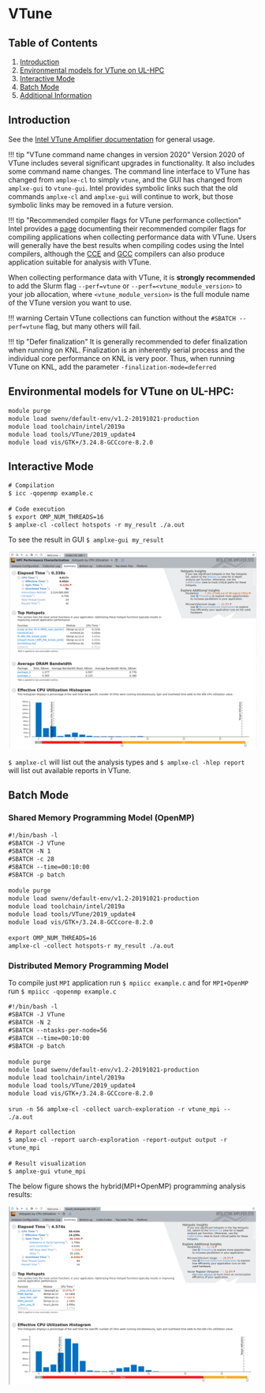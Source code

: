 # VTune

## Table of Contents
1. [Introduction](#introduction)
2. [Environmental models for VTune on UL-HPC](#environmental-models-for-vtune-on-ul-hpc)
3. [Interactive Mode](#interactive-mode)
4. [Batch Mode](#batch-mode)
5. [Additional Information](#additional-information)

## Introduction

See the [Intel VTune Amplifier documentation](https://software.intel.com/en-us/vtune-help) for general usage.

!!! tip "VTune command name changes in version 2020"
	Version 2020 of VTune includes several significant upgrades in 
	functionality. It also includes some command name changes. The 
	command line interface to VTune has changed from `amplxe-cl` to 
	simply `vtune`, and the GUI has changed from `amplxe-gui` to 
	`vtune-gui`. Intel provides symbolic links such that the old 
	commands `amplxe-cl` and `amplxe-gui` will continue to work, 
	but those symbolic links may be removed in a future version.

<!--
VTune is available on all NERSC production systems by loading the
VTune module.

```shell
module load vtune
```
-->


!!! tip "Recommended compiler flags for VTune performance collection"
    Intel provides a
    [page](https://software.intel.com/en-us/vtune-help-compiler-switches-for-performance-analysis-on-linux-targets)
    documenting their recommended compiler flags for compiling applications
    when collecting performance data with VTune. Users will generally have the
    best results when compiling codes using the Intel compilers, although the
    [CCE](../../compilers/native#cray) and [GCC](../../compilers/native/#gnu)
    compilers can also produce application suitable for analysis with VTune.

When collecting performance data with VTune, it is **strongly
recommended** to add the Slurm flag `--perf=vtune` or
`--perf=<vtune_module_version>` to your job allocation, where
`<vtune_module_version>` is the full module name of the VTune version
you want to use.

!!! warning 
	Certain VTune collections can function without the 
	`#SBATCH --perf=vtune` flag, but many others will fail.

!!! tip "Defer finalization" 
	It is generally recommended to defer finalization when running 
	on KNL. Finalization is an inherently serial process and the 
	individual core performance on KNL is very poor. Thus, when 
	running VTune on KNL, add the parameter	`-finalization-mode=deferred`

## Environmental models for VTune on UL-HPC:
```
module purge 
module load swenv/default-env/v1.2-20191021-production
module load toolchain/intel/2019a
module load tools/VTune/2019_update4
module load vis/GTK+/3.24.8-GCCcore-8.2.0
```




## Interactive Mode

```
# Compilation
$ icc -qopenmp example.c

# Code execution
$ export OMP_NUM_THREADS=16
$ amplxe-cl -collect hotspots -r my_result ./a.out
```
To see the result in GUI `$ amplxe-gui my_result`

![VTune OpenMP result](images/OpenMP-VTune.png)

`$ amplxe-cl` will list out the analysis types and `$ amplxe-cl -hlep report` will list out available reports in VTune.

## Batch Mode

### Shared Memory Programming Model (OpenMP)
```shell
#!/bin/bash -l
#SBATCH -J VTune
#SBATCH -N 1
#SBATCH -c 28
#SBATCH --time=00:10:00
#SBATCH -p batch

module purge 
module load swenv/default-env/v1.2-20191021-production
module load toolchain/intel/2019a
module load tools/VTune/2019_update4
module load vis/GTK+/3.24.8-GCCcore-8.2.0

export OMP_NUM_THREADS=16
amplxe-cl -collect hotspots-r my_result ./a.out
```

### Distributed Memory Programming Model

To compile just `MPI` application run `$ mpiicc example.c`
and for `MPI+OpenMP` run `$ mpiicc -qopenmp example.c`

```shell
#!/bin/bash -l
#SBATCH -J VTune
#SBATCH -N 2
#SBATCH --ntasks-per-node=56
#SBATCH --time=00:10:00
#SBATCH -p batch

module purge 
module load swenv/default-env/v1.2-20191021-production
module load toolchain/intel/2019a
module load tools/VTune/2019_update4
module load vis/GTK+/3.24.8-GCCcore-8.2.0

srun -n 56 amplxe-cl -collect uarch-exploration -r vtune_mpi -- ./a.out
```

```
# Report collection
$ amplxe-cl -report uarch-exploration -report-output output -r vtune_mpi

# Result visualization 
$ amplxe-gui vtune_mpi
```
The below figure shows the hybrid(MPI+OpenMP) programming analysis results:

![VTune MPI result](images/MPI-VTune.png)






















<!--
```slurm
#!/bin/bash
#SBATCH --qos=debug
#SBATCH --nodes=1
#SBATCH --time=00:30:00
#SBATCH --perf=vtune
# ... additional sbatch parameters ...

module load vtune

vtune -finalization-mode=deferred -collect ... -r <result-dir> -- <command-to-profile>

# in some cases, it one might want to copy over the libraries need to finalize
vtune -archive -r <result-dir>
```

and then finalize on a login node:

```shell
vtune -finalize -result-dir <PATH>
```

## Using VTune with Shifter

VTune can be attached to a Shifter container by executing the process
in the background and then attaching VTune to the process via the PID
(process identifier).

!!! fail "Cannot directly run collection on containers"
	The following will not work:

	```shell
	vtune -collect ... -- shifter <command-to-execute-in-container>
	```

The recommended method is as follows:

```slurm
#!/bin/bash
#SBATCH --qos=debug
#SBATCH --nodes=1
#SBATCH --time=00:30:00
#SBATCH --perf=vtune
#SBATCH --image=<username/some-image>
# ... additional sbatch parameters ...

module load vtune

PID_FILE=$(mktemp pid.XXXXXXX)

# the first "&" causes the command to execute in the background
# "echo $!" prints the PID
# "&> ${PID_FILE}" writes the PID to the temporary file
shifter <command-to-execute-in-container> & echo $! &> ${PID_FILE}

# read the PID from the file
TARGET_PID=$(cat ${PID_FILE})

# attach VTune to the process
vtune -collect <collection-mode> --target-pid=${TARGET_PID} ...
```

!!! warning "VTune finalization with Shifter"
        In the [Using VTune](#using-vtune) section, it was recommended to not finalize
        on KNL. However, when using containers, deferring finalization creates a
        problem because the binaries needed for finalization exist only within the
        container. Due to this fact, it is recommended to not defer finalization when
        using containers.

## VTune + Shifter Example

```slurm
#!/bin/bash
#SBATCH --qos=regular
#SBATCH --constraint=knl
#SBATCH --nodes=1
#SBATCH --time=03:00:00
#SBATCH --job-name=tomopy_gridrec
#SBATCH --output=out_tomopy_%j.log
#SBATCH --image=jrmadsen/tomopy-reference:gcc
#SBATCH --perf=vtune

set -o errexit

# ensure VTune module is loaded
module load vtune

# this format of assignment only sets the variable to the specified value
# if not already set in the environment
: ${OMP_NUM_THREADS:=1}
: ${NUMEXPR_MAX_THREADS:=$(nproc)}
: ${VTUNE_COLLECTION_MODE:="advanced-hotspots"}
: ${VTUNE_SAMPLING_INTERVAL:=25}
: ${VTUNE_RESULTS_DIR:=$(mktemp -d ${PWD}/run-${VTUNE_COLLECTION_MODE}-XXXXX)}

export OMP_NUM_THREADS
export NUMEXPR_MAX_THREADS
export VTUNE_COLLECTION_MODE
export VTUNE_SAMPLING_INTERVAL
export VTUNE_RESULTS_DIR

# make sure empty, let vtune create directory
rm -rf ${VTUNE_RESULTS_DIR}

# use mktemp to ensure guard against multiple jobs in same dir
PID_FILE=$(mktemp pid.XXXXXX)

echo -e "\n### Submitting shifter job into background and storing PID in file: ${PID_FILE} ###\n"
shifter /opt/conda/bin/python ./run_tomopy.py -a gridrec -n 256 -s 512 -f jpeg -S 1 -c 8 -p shepp3d -i 5 & echo $! &> ${PID_FILE}

echo -e "\n### Reading PID file: ${PID_FILE} ###\n"
TARGET_PID=$(cat ${PID_FILE})

# echo the ps for debugging
echo -e "\n### Target PID: ${TARGET_PID} ###\n"
ps

# echo the environment for reference
echo -e "\n### Environment ###\n"
env

echo -e "\n### Attaching VTune process to PID ${TARGET_PID} ###\n"
vtune \
    -collect ${VTUNE_COLLECTION_MODE} \
    -knob collection-detail=hotspots-sampling \
    -knob event-mode=all \
    -knob analyze-openmp=true \
    -knob sampling-interval=${VTUNE_SAMPLING_INTERVAL} \
    -data-limit=0 \
    --target-pid=${TARGET_PID} \
    -r ${VTUNE_RESULTS_DIR}

echo -e "\nCompleted\n"
```
-->